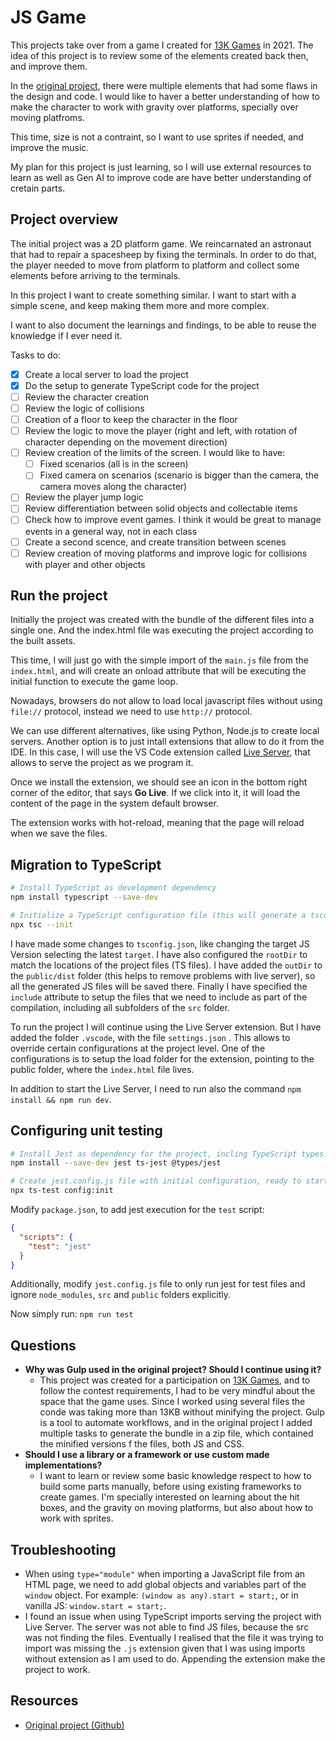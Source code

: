 # JS Game

This projects take over from a game I created for [13K Games](https://js13kgames.com/) in 2021. The idea of this project is to review some of the elements created back then, and improve them.

In the [original project](https://github.com/montfoc/js13kgames2021), there were multiple elements that had some flaws in the design and code. I would like to haver a better understanding of how to make the character to work with gravity over platforms, specially over moving platfroms.

This time, size is not a contraint, so I want to use sprites if needed, and improve the music.

My plan for this project is just learning, so I will use external resources to learn as well as Gen AI to improve code are have better understanding of cretain parts.

## Project overview

The initial project was a 2D platform game. We reincarnated an astronaut that had to repair a spacesheep by fixing the terminals. In order to do that, the player needed to move from platform to platform and collect some elements before arriving to the terminals.

In this project I want to create something similar. I want to start with a simple scene, and keep making them more and more complex.

I want to also document the learnings and findings, to be able to reuse the knowledge if I ever need it.

Tasks to do:

- [X] Create a local server to load the project
- [X] Do the setup to generate TypeScript code for the project
- [ ] Review the character creation
- [ ] Review the logic of collisions
- [ ] Creation of a floor to keep the character in the floor
- [ ] Review the logic to move the player (right and left, with rotation of character depending on the movement direction)
- [ ] Review creation of the limits of the screen. I would like to have:
    - [ ] Fixed scenarios (all is in the screen)
    - [ ] Fixed camera on scenarios (scenario is bigger than the camera, the camera moves along the character)
- [ ] Review the player jump logic
- [ ] Review differentiation between solid objects and collectable items
- [ ] Check how to improve event games. I think it would be great to manage events in a general way, not in each class
- [ ] Create a second scence, and create transition between scenes
- [ ] Review creation of moving platforms and improve logic for collisions with player and other objects

## Run the project

Initially the project was created with the bundle of the different files into a single one. And the index.html file was executing the project according to the built assets.

This time, I will just go with the simple import of the `main.js` file from the `index.html`, and will create an onload attribute that will be executing the initial function to execute the game loop.

Nowadays, browsers do not allow to load local javascript files without using `file://` protocol, instead we need to use `http://` protocol.

We can use different alternatives, like using Python, Node.js to create local servers. Another option is to just intall extensions that allow to do it from the IDE. In this case, I will use the VS Code extension called [Live Server](https://marketplace.visualstudio.com/items?itemName=ritwickdey.LiveServer), that allows to serve the project as we program it.

Once we install the extension, we should see an icon in the bottom right corner of the editor, that says **Go Live**. If we click into it, it will load the content of the page in the system default browser.

The extension works with hot-reload, meaning that the page will reload when we save the files.

## Migration to TypeScript

```bash
# Install TypeScript as development dependency
npm install typescript --save-dev

# Initialize a TypeScript configuration file (this will generate a tsconfig.json file)
npx tsc --init
```

I have made some changes to `tsconfig.json`, like changing the target JS Version selecting the latest `target`. I have also configured the `rootDir` to match the locations of the project files (TS files). I have added the `outDir` to the `public/dist` folder (this helps to remove problems with live server), so all the generated JS files will be saved there. Finally I have specified the `include` attribute to setup the files that we need to include as part of the compilation, including all subfolders of the `src` folder.

To run the project I will continue using the Live Server extension. But I have added the folder `.vscode`, with the file `settings.json` . This allows to override certain configurations at the project level. One of the configurations is to setup the load folder for the extension, pointing to the public folder, where the `index.html` file lives.

In addition to start the Live Server, I need to run also the command `npm install && npm run dev`.

## Configuring unit testing

```bash
# Install Jest as dependency for the project, incling TypeScript types. ts-jest is to integrate TypeScript with Jest autmatically
npm install --save-dev jest ts-jest @types/jest

# Create jest.config.js file with initial configuration, ready to start tests
npx ts-test config:init
```

Modify `package.json`, to add jest execution for the `test` script:

```json
{
  "scripts": {
    "test": "jest"
  }
}
```

Additionally, modify `jest.config.js` file to only run jest for test files and ignore `node_modules`, `src` and `public` folders explicitly.

Now simply run: `npm run test`

## Questions

- **Why was Gulp used in the original project? Should I continue using it?**
  - This project was created for a participation on [13K Games](https://js13kgames.com/), and to follow the contest requirements, I had to be very mindful about the space that the game uses. Since I worked using several files the conde was taking more than 13KB without minifying the project. Gulp is a tool to automate workflows, and in the original project I added multiple tasks to generate the bundle in a zip file, which contained the minified versions f the files, both JS and CSS.
- **Should I use a library or a framework or use custom made implementations?**
  - I want to learn or review some basic knowledge respect to how to build some parts manually, before using existing frameworks to create games. I'm specially interested on learning about the hit boxes, and the gravity on moving platforms, but also about how to work with sprites.

## Troubleshooting

- When using `type="module"` when importing a JavaScript file from an HTML page, we need to add global objects and variables part of the `window` object. For example: `(window as any).start = start;`, or in vanilla JS: `window.start = start;`.
- I found an issue when using TypeScript imports serving the project with Live Server. The server was not able to find JS files, because the src was not finding the files. Eventually I realised that the file it was trying to import was missing the `.js` extension given that I was using imports without extension as I am used to do. Appending the extension make the project to work.


## Resources

- [Original project (Github)](https://github.com/montfoc/js13kgames2021)
